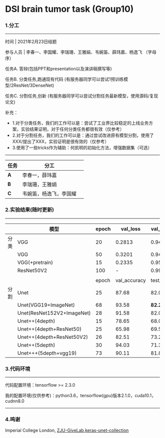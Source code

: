 # DSI brain tumor task (Group10)

### **1.分工**



------



时间 | 2021年2月23日结题

参与人员 |  李春一、李国耀、李瑞珊、王雅娟、韦婉笛、薛玮嘉、杨逸飞 （字母序）



任务A. 答辩(包括PPT和presentation以及演讲稿撰写等)

任务B. 分类任务,跑通现有代码 (有服务器同学可以尝试1预训练模型/2ResNet/3DenseNet)

任务C. 分割任务,创新 (有服务器同学可以尝试分割任务最新模型，使用源码/复现论文)



补充：

- 1.对于分类任务，我们的工作可以是：尝试了工业界比较稳定的上线业务方案，实验结果证明，对于任何分类任务都很有效（仅参考）
- 2.对于分割任务，我们的工作可以是：通过尝试改进原有模型分割，使用了XXX/提出了XXX，实验证明是很有效的（仅参考）
- 3.使用了一些tricks作为辅助：何凯明的初始化方法，增强数据集（可选）

 

------



| **任务** | **分工**               |      |
| -------- | ---------------------- | ---- |
| **A**    | 李春一，薛玮嘉         |      |
| **B**    | 李瑞珊，王雅娟         |      |
| **C**    | 韦婉笛，杨逸飞，李国耀 |      |



### **2.实验结果(随时更新)**



------



|      | 模型                       | epoch | val_loss     | val_accuracy  |
| ---- | -------------------------- | ----- | ------------ | ------------- |
| 分类 | VGG                        | 20    | 0.2813       | 0.941         |
|      | VGG                        | 50    | 0.3201       | 0.943         |
|      | VGG(+pretrain)             | 15    | 0.2335       | 0.954         |
|      | ResNet50V2                 | 100   | -            | 0.994         |
|      |                            |       |              |               |
|      |                            | epoch | val_accuracy | test_accuracy |
| 分割 | Unet                       | 25    | 87.68        | 82.00         |
|      | Unet(VGG19+ImageNet)       | 68    | 93.58        | **82.29**     |
|      | Unet(ResNet152V2+ImageNet) | 28    | 91.58        | 82.08         |
|      | Unet++(4depth)             | 15    | 78.65        | 68.02         |
|      | Unet++(4depth+ResNet50)    | 25    | 65.98        | 69.56         |
|      | Unet++(4depth+ResNet50V2)  | 26    | 82.51        | 73.24         |
|      | Unet++(5depth)             | 30    | 94.03        | 71.38         |
|      | Unet+++(5depth+vgg19)      | 73    | 90.11        | 81.86         |



### 3.**代码环境**



------



代码配置环境：tensorflow >= 2.3.0

我的配置环境(仅供参考)：python3.6，tensorflow(gpu)版本2.1.0，cuda10.1，cudnn8.0



------

### 4.**鸣谢**

Imperial College London, [ZJU-GiveLab](https://github.com/ZJUGiveLab/UNet-Version),[keras-unet-collection](https://github.com/yingkaisha/keras-unet-collection)